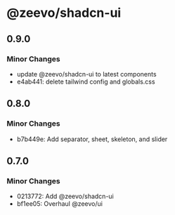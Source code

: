 # @zeevo/shadcn-ui

## 0.9.0

### Minor Changes

- update @zeevo/shadcn-ui to latest components
- e4ab441: delete tailwind config and globals.css

## 0.8.0

### Minor Changes

- b7b449e: Add separator, sheet, skeleton, and slider

## 0.7.0

### Minor Changes

- 0213772: Add @zeevo/shadcn-ui
- bf1ee05: Overhaul @zeevo/ui
